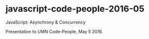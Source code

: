 # javascript-code-people-2016-05

JavaScript: Asynchrony &amp; Concurrency

Presentation to UMN Code-People, May 5 2016.
